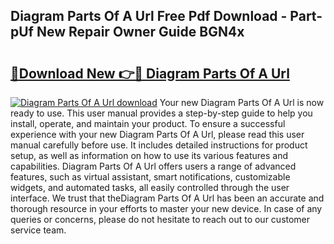 ## Diagram Parts Of A Url Free Pdf Download - Part-pUf New Repair Owner Guide BGN4x

# <h2><a href="http://dfquzai.blite.top/?on=Diagram+Parts+Of+A+Url">🔗Download New 👉🔴 Diagram Parts Of A Url</a></h2>

[![Diagram Parts Of A Url download](https://i.imgur.com/lujVjoI.png)](http://dfquzai.blite.top/?on=Diagram+Parts+Of+A+Url)
Your new Diagram Parts Of A Url is now ready to use. This user manual provides a step-by-step guide to help you install, operate, and maintain your product. To ensure a successful experience with your new Diagram Parts Of A Url, please read this user manual carefully before use. It includes detailed instructions for product setup, as well as information on how to use its various features and capabilities. Diagram Parts Of A Url offers users a range of advanced features, such as virtual assistant, smart notifications, customizable widgets, and automated tasks, all easily controlled through the user interface. We trust that theDiagram Parts Of A Url has been an accurate and thorough resource in your efforts to master your new device. In case of any queries or concerns, please do not hesitate to reach out to our customer service team.
